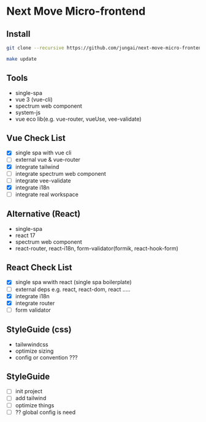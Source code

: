 # Next Move Micro-frontend

## Install

```bash
git clone --recursive https://github.com/jungai/next-move-micro-frontend-workspace.git

make update
```

## Tools

- single-spa
- vue 3 (vue-cli)
- spectrum web component
- system-js
- vue eco lib(e.g. vue-router, vueUse, vee-validate)

## Vue Check List

- [x] single spa with vue cli
- [ ] external vue & vue-router
- [x] integrate tailwind
- [ ] integrate spectrum web component
- [ ] integrate vee-validate
- [x] integrate i18n
- [ ] integrate real workspace

## Alternative (React)

- single-spa
- react 17
- spectrum web component
- react-router, react-i18n, form-validator(formik, react-hook-form)

## React Check List

- [x] single spa wwith react (single spa boilerplate)
- [ ] external deps e.g. react, react-dom, react .....
- [x] integrate i18n
- [x] integrate router
- [ ] form validator

## StyleGuide (css)

- tailwwindcss
- optimize sizing
- config or convention ???

## StyleGuide
- [ ] init project
- [ ] add tailwind
- [ ] optimize things
- [ ] ?? global config is need

